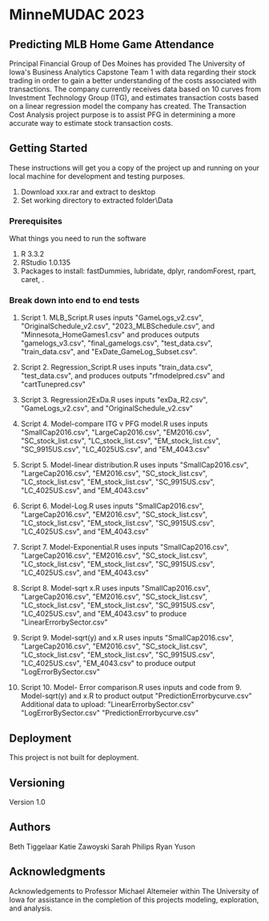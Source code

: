 # MinneMUDAC 2023
## Predicting MLB Home Game Attendance
Principal Financial Group of Des Moines has provided The University of
Iowa's Business Analytics Capstone Team 1 with data regarding their stock
trading in order to gain a better understanding of the costs associated
with transactions. The company currently receives data based on 10 curves
from Investment Technology Group (ITG), and estimates transaction costs
based on a linear regression model the company has created. The
Transaction Cost Analysis project purpose is to assist PFG in determining
a more accurate way to estimate stock transaction costs.

## Getting Started
These instructions will get you a copy of the project up and running on
your local machine for development and testing purposes.
1. Download xxx.rar and extract to desktop
2. Set working directory to extracted folder\Data

### Prerequisites
What things you need to run the software
1. R 3.3.2
2. RStudio 1.0.135
3. Packages to install: fastDummies, lubridate, dplyr, randomForest, rpart, caret, .

### Break down into end to end tests
1. Script 1. MLB_Script.R uses inputs
"GameLogs_v2.csv", "OriginalSchedule_v2.csv", "2023_MLBSchedule.csv", and "Minnesota_HomeGames1.csv" and produces outputs "gamelogs_v3.csv",
"final_gamelogs.csv", "test_data.csv", "train_data.csv", and "ExDate_GameLog_Subset.csv".

2. Script 2. Regression_Script.R uses inputs
"train_data.csv", "test_data.csv", and produces outputs "rfmodelpred.csv" and "cartTunepred.csv"

3. Script 3. Regression2ExDa.R uses inputs
"exDa_R2.csv", "GameLogs_v2.csv", and "OriginalSchedule_v2.csv"

4. Script 4. Model-compare ITG v PFG model.R uses inputs
"SmallCap2016.csv", "LargeCap2016.csv", "EM2016.csv",
"SC_stock_list.csv", "LC_stock_list.csv", "EM_stock_list.csv",
"SC_9915US.csv", "LC_4025US.csv", and "EM_4043.csv"

5. Script 5. Model-linear distribution.R uses inputs "SmallCap2016.csv",
"LargeCap2016.csv", "EM2016.csv", "SC_stock_list.csv",
"LC_stock_list.csv", "EM_stock_list.csv", "SC_9915US.csv",
"LC_4025US.csv", and "EM_4043.csv"

6. Script 6. Model-Log.R uses inputs "SmallCap2016.csv",
"LargeCap2016.csv", "EM2016.csv", "SC_stock_list.csv",
"LC_stock_list.csv", "EM_stock_list.csv", "SC_9915US.csv",
"LC_4025US.csv", and "EM_4043.csv"

7. Script 7. Model-Exponential.R uses inputs "SmallCap2016.csv",
"LargeCap2016.csv", "EM2016.csv", "SC_stock_list.csv",
"LC_stock_list.csv", "EM_stock_list.csv", "SC_9915US.csv",
"LC_4025US.csv", and "EM_4043.csv"

8. Script 8. Model-sqrt x.R uses inputs "SmallCap2016.csv",
"LargeCap2016.csv", "EM2016.csv", "SC_stock_list.csv",
"LC_stock_list.csv", "EM_stock_list.csv", "SC_9915US.csv",
"LC_4025US.csv", and "EM_4043.csv" to produce
"LinearErrorbySector.csv"

9. Script 9. Model-sqrt(y) and x.R uses inputs "SmallCap2016.csv",
"LargeCap2016.csv", "EM2016.csv", "SC_stock_list.csv",
"LC_stock_list.csv", "EM_stock_list.csv", "SC_9915US.csv",
"LC_4025US.csv", "EM_4043.csv" to produce output
"LogErrorBySector.csv"

10. Script 10. Model- Error comparison.R uses inputs and code from 9.
Model-sqrt(y) and x.R to product output "PredictionErrorbycurve.csv"
Additional data to upload:
"LinearErrorbySector.csv" "LogErrorBySector.csv"
"PredictionErrorbycurve.csv"

## Deployment
This project is not built for deployment.

## Versioning
Version 1.0

## Authors
Beth Tiggelaar
Katie Zawoyski
Sarah Philips
Ryan Yuson

## Acknowledgments
Acknowledgements to Professor Michael Altemeier within The University of Iowa for assistance in 
the completion of this projects modeling, exploration, and analysis.

